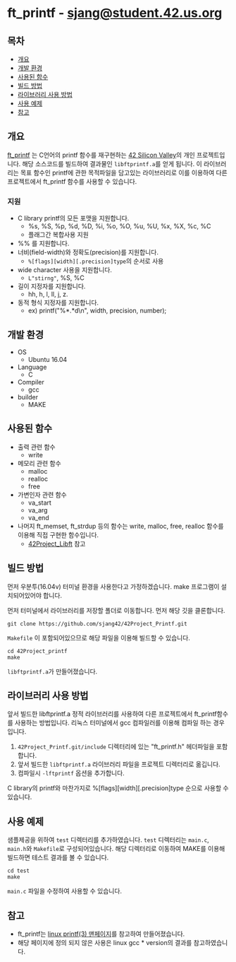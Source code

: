 # ft_printf - sjang@student.42.us.org

## 목차
* [개요](#개요)
* [개발 환경](#개발-환경)
* [사용된 함수](#사용된-함수)
* [빌드 방법](#빌드-방법)
* [라이브러리 사용 방법](#라이브러리-사용-방법)
* [사용 예제](#사용-예제)
* [참고](#참고)

## 개요

[ft_printf][1] 는 C언어의 printf 함수를 재구현하는 [42 Silicon Valley][2]의 개인 프로젝트입니다.
해당 소스코드를 빌드하여 결과물인 `libftprintf.a`를 얻게 됩니다.
이 라이브러리는 목표 함수인 printf에 관한 목적파일을 담고있는 라이브러리로
이를 이용하여 다른 프로젝트에서 ft_printf 함수를 사용할 수 있습니다.

### 지원
* C library printf의 모든 포맷을 지원합니다.
	* %s, %S, %p, %d, %D, %i, %o, %O, %u, %U, %x, %X, %c, %C
	* 플래그간 복합사용 지원
* %% 를 지원합니다.
* 너비(field-width)와 정확도(precision)를 지원합니다.
	* `%[flags][width][.precision]type`의 순서로 사용
* wide character 사용을 지원합니다.
	* `L"stirng"`, %S, %C
* 길이 지정자를 지원합니다.
	* hh, h, l, ll, j, z.
* 동적 형식 지정자를 지원합니다.
	* ex) printf("%*.*d\n", width, precision, number);

## 개발 환경
* OS
	* Ubuntu 16.04
* Language
	* C
* Compiler
	* gcc
* builder
	* MAKE

## 사용된 함수
* 출력 관련 함수
	* write
* 메모리 관련 함수
	* malloc
	* realloc
	* free
* 가변인자 관련 함수
	* va_start
	* va_arg
	* va_end
* 나머지 ft_memset, ft_strdup 등의 함수는 write, malloc, free, realloc 함수를 이용해 직접 구현한 함수입니다.
	* [42Project_Libft][4] 참고

## 빌드 방법

먼저 우분투(16.04v) 터미널 환경을 사용한다고 가정하겠습니다.
make 프로그램이 설치되어있어야 합니다.

먼저 터미널에서 라이브러리를 저장할 폴더로 이동합니다.
먼저 해당 깃을 클론합니다.

	git clone https://github.com/sjang42/42Project_Printf.git

`Makefile` 이 포함되어있으므로 해당 파일을 이용해 빌드할 수 있습니다.

	cd 42Project_printf
	make

`libftprintf.a`가 만들어졌습니다.

## 라이브러리 사용 방법

앞서 빌드한 libftprintf.a 정적 라이브러리를 사용하여 다른 프로젝트에서 ft_printf함수를 사용하는 방법입니다.
리눅스 터미널에서 gcc 컴파일러를 이용해 컴파일 하는 경우입니다.

1. `42Project_Printf.git/include` 디렉터리에 있는 "ft_printf.h" 헤더파일을 포함합니다.
2. 앞서 빌드한 `libftprintf.a` 라이브러리 파일을 프로젝트 디렉터리로 옮깁니다.
3. 컴파일시 `-lftprintf` 옵션을 추가합니다.

C library의 printf와 마찬가지로 %[flags][width][.precision]type 순으로 사용할 수 있습니다.

## 사용 예제

샘플제공을 위하여 `test` 디렉터리를 추가하였습니다.
`test` 디렉터리는 `main.c`, `main.h`와 `Makefile`로 구성되어있습니다.
해당 디렉터리로 이동하여 MAKE를 이용해 빌드하면 테스트 결과를 볼 수 있습니다.

	cd test
	make

`main.c` 파일을 수정하여 사용할 수 있습니다.

## 참고

* ft_printf는 [linux printf(3) 맨페이지][3]를 참고하여 만들어졌습니다.
* 해당 페이지에 정의 되지 않은 사용은 linux gcc * version의 결과를 참고하였습니다.

[1]: https://github.com/sjang42/42Project_Printf/blob/master/ft_printf.en.pdf
[2]: http://42.us.org "42 USA"
[3]: https://linux.die.net/man/3/printf
[4]: https://github.com/sjang42/42Project_Libft
